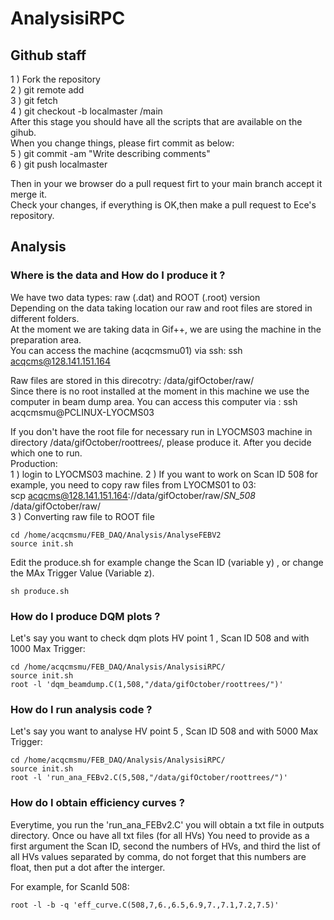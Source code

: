 # AnalysisiRPC


## Github staff
1 ) Fork the repository  
2 ) git remote add <your repo name> <your repo link.git>  
3 ) git fetch <your repo name>  
4 ) git checkout -b localmaster <your repo name>/main  
After this stage you should have all the scripts that are available on the gihub.  
When you change things, please firt commit as below:  
5 ) git commit -am "Write describing comments"  
6 ) git push <your repo name> localmaster  

Then in your we browser do a pull request firt to your main branch accept it merge it.   
Check your changes, if everything is OK,then make a pull request to Ece's repository. 
 
## Analysis

### Where is the data and How do I produce it ?

We have two data types: raw (.dat) and ROOT (.root) version  
Depending on the data taking location our raw and root files are stored in different folders.  
At the moment we are taking data in Gif++, we are using the machine in the preparation area.  
You can access the machine (acqcmsmu01) via ssh: ssh acqcms@128.141.151.164  

Raw files are stored in this direcotry: /data/gifOctober/raw/  
Since there is no root installed at the moment in this machine we use the computer in beam dump area. 
You can access this computer via : ssh acqcmsmu@PCLINUX-LYOCMS03     

If you don't have the root file for necessary run in LYOCMS03 machine in directory /data/gifOctober/roottrees/, please produce it.
After you decide which one to run.  
Production:  
1 ) login to LYOCMS03 machine.
2 ) If you want to work on Scan ID 508 for example, you need to copy raw files from LYOCMS01 to 03:  
scp acqcms@128.141.151.164://data/gifOctober/raw/*SN_508* /data/gifOctober/raw/  
3 ) Converting raw file to ROOT file   
```
cd /home/acqcmsmu/FEB_DAQ/Analysis/AnalyseFEBV2  
source init.sh
```
Edit the produce.sh for example change the Scan ID (variable y) , or change the MAx Trigger Value (Variable z).
```
sh produce.sh
```

### How do I produce DQM plots ?  

Let's say you want to check dqm plots HV point 1 , Scan ID 508 and with 1000 Max Trigger:
```
cd /home/acqcmsmu/FEB_DAQ/Analysis/AnalysisiRPC/
source init.sh
root -l 'dqm_beamdump.C(1,508,"/data/gifOctober/roottrees/")'
```
### How do I run analysis code ? 

Let's say you want to analyse HV point 5 , Scan ID 508 and with 5000 Max Trigger:

```
cd /home/acqcmsmu/FEB_DAQ/Analysis/AnalysisiRPC/
source init.sh
root -l 'run_ana_FEBv2.C(5,508,"/data/gifOctober/roottrees/")'
```

### How do I obtain efficiency curves ? 
Everytime, you run the 'run_ana_FEBv2.C' you will obtain a txt file in outputs directory. Once ou have all txt files (for all HVs) 
You need to provide as a first argument the Scan ID, second the numbers of HVs, and third the list of all HVs values separated by comma, do not forget that this numbers are float, then put a dot after the interger. 
 
For example, for ScanId 508:
```
root -l -b -q 'eff_curve.C(508,7,6.,6.5,6.9,7.,7.1,7.2,7.5)'
```





